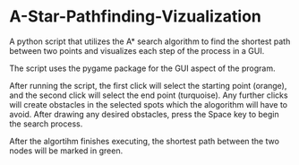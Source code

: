 # A-Star-Pathfinding-Vizualization
A python script that utilizes the A* search algorithm to find the shortest path between two points and visualizes each step of the process in a GUI. 

The script uses the pygame package for the GUI aspect of the program.

After running the script, the first click will select the starting point (orange), and the second click will select the end point (turquoise). Any further clicks will create obstacles in the selected spots which the alogorithm will have to avoid. After drawing any desired obstacles, press the Space key to begin the search process.

After the algortihm finishes executing, the shortest path between the two nodes will be marked in green.
